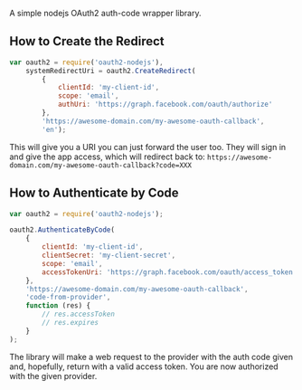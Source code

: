 A simple nodejs OAuth2 auth-code wrapper library.

## How to Create the Redirect

```js
var oauth2 = require('oauth2-nodejs'),
	systemRedirectUri = oauth2.CreateRedirect(
		{
			clientId: 'my-client-id',
			scope: 'email',
			authUri: 'https://graph.facebook.com/oauth/authorize'
		},
		'https://awesome-domain.com/my-awesome-oauth-callback',
		'en');
```

This will give you a URI you can just forward the user too. They will sign in and give the app access, which will redirect back to: `https://awesome-domain.com/my-awesome-oauth-callback?code=XXX`

## How to Authenticate by Code

```js
var oauth2 = require('oauth2-nodejs');

oauth2.AuthenticateByCode(
	{
		clientId: 'my-client-id',
		clientSecret: 'my-client-secret',
		scope: 'email',
		accessTokenUri: 'https://graph.facebook.com/oauth/access_token'
	},
	'https://awesome-domain.com/my-awesome-oauth-callback',
	'code-from-provider',
	function (res) {
		// res.accessToken
		// res.expires
	}
);
```

The library will make a web request to the provider with the auth code given and, hopefully, return with a valid access token. You are now authorized with the given provider.